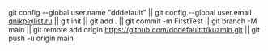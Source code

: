 git config --global user.name "dddefault"   ||
git config --global user.email qnikp@list.ru   ||
git init   ||
git add .   ||
git commit -m FirstTest   ||
git branch -M main   ||
git remote add origin https://github.com/dddefaulttt/kuzmin.git   ||
git push -u origin main
